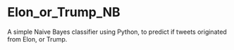 # Elon_or_Trump_NB

A simple Naive Bayes classifier using Python, to predict if tweets originated from Elon, or Trump.

